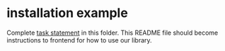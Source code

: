 # installation example

Complete [task statement](https://scottylabs.slack.com/archives/C09F01YL2EP/p1761490119323159) in this folder. This README file should become instructions to frontend for how to use our library.
